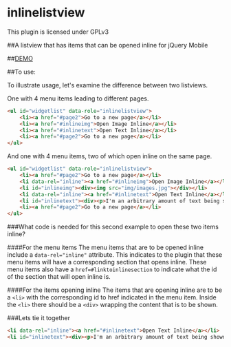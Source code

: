 inlinelistview
==============
This plugin is licensed under GPLv3


##A listview that has items that can be opened inline for jQuery Mobile

##[DEMO](http://alspringer.github.io/)


##To use:

To illustrate usage, let's examine the difference between two listviews.

One with 4 menu items leading to different pages.
```HTML
<ul id="widgetlist" data-role="inlinelistview">
    <li><a href="#page2">Go to a new page</a></li>
    <li><a href="#inlineimg">Open Image Inline</a></li>
    <li><a href="#inlinetext">Open Text Inline</a></li>
    <li><a href="#page2">Go to a new page</a></li>
</ul>
```

And one with 4 menu items, two of which open inline on the same page.
```HTML
<ul id="widgetlist" data-role="inlinelistview">
    <li><a href="#page2">Go to a new page</a></li>
    <li data-rel="inline"><a href="#inlineimg">Open Image Inline</a></li>
    <li id="inlineimg"><div><img src="img/images.jpg"></div></li>
    <li data-rel="inline"><a href="#inlinetext">Open Text Inline</a></li>
    <li id="inlinetext"><div><p>I'm an arbitrary amount of text being shown inline!</p></div></li>
    <li><a href="#page2">Go to a new page</a></li>
</ul>
```

###What code is needed for this second example to open these two items inline?

####For the menu items
The menu items that are to be opened inline include a `data-rel="inline"` attribute. 
This indicates to the plugin that these menu items will have a corresponding section that opens inline.
These menu items also have a `href=#linktoinlinesection` to indicate what the id of the section that will open inline is.

####For the items opening inline
The items that are opening inline are to be a `<li>` with the corresponding id to href indicated in the menu item.
Inside the `<li>` there should be a `<div>` wrapping the content that is to be shown.


###Lets tie it together
```HTML
<li data-rel="inline"><a href="#inlinetext">Open Text Inline</a></li>
<li id="inlinetext"><div><p>I'm an arbitrary amount of text being shown inline!</p></div></li>
```


